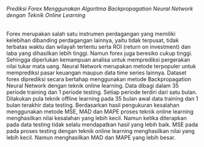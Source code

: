 <H6>Prediksi Forex Menggunakan Algoritma Backpropagation Neural Network dengan Teknik Online Learning</h6>
<p>
Forex  merupakan  salah  satu  instrumen perdagangan  yang  memiliki  kelebihan dibanding  perdagangan  lainnya,  yaitu  tidak  terpusat,  tidak  terbatas  waktu  dan wilayah  tertentu  serta  ROI (return on  investment)  dan  laba  yang  dihasilkan  lebih tinggi. Namun forex juga beresiko cukup tinggi. Sehingga diperlukan kemampuan analisa  untuk  memprediksi  pergerakan  nilai  tukar  mata  uang.  Neural  Network merupakan  metode  terpopuler  untuk  memprediksi  pasar  keuangan  maupun  data time series lainnya. Dataset forex diprediksi secara bertahap menggunakan metode Backpropagation Neural Network dengan teknik online learning. Data dibagi dalam 35  periode  training  dan  1  periode  testing.  Setiap  periode  terdiri  dari  satu  bulan. Dilakukan pula teknik offline learning pada 35 bulan awal data training dan 1 bulan terakhir  data  testing.  Berdasarkan  hasil  pengukuran  kesalahan   menggunakan metode MSE, MAD dan MAPE proses teknik online  learning  menghasilkan nilai kesalahan yang lebih kecil. Namun ketika diterapkan pada data testing tidak selalu mendapatkan hasil  yang  lebih  baik. MSE pada pada proses testing dengan teknik online  learning  menghasilkan  nilai  yang  lebih  kecil.  Namun  menghasilkan  MAD dan MAPE yang lebih besar.
</p>
